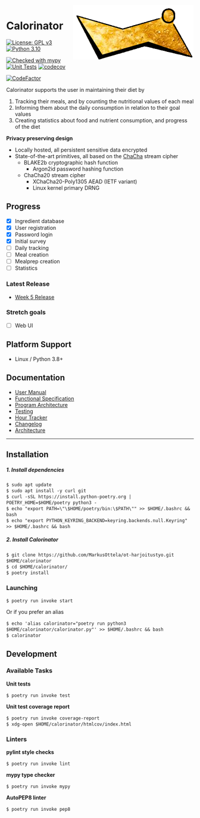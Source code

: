 <img align="right" src="https://raw.githubusercontent.com/MarkusOttela/ot-harjoitustyo/master/logo.png" style="position: relative; top: 0; left: 0;">

# Calorinator 

[![License: GPL v3](https://img.shields.io/badge/License-GPLv3-blue.svg)](https://www.gnu.org/licenses/gpl-3.0)
[![Python 3.10](https://img.shields.io/badge/Python-3.10-informational)](https://python.org)

[![Checked with mypy](http://www.mypy-lang.org/static/mypy_badge.svg)](http://mypy-lang.org/)
[![Unit Tests](https://github.com/MarkusOttela/ot-harjoitustyo/actions/workflows/unit_tests.yml/badge.svg?branch=master)](https://github.com/MarkusOttela/ot-harjoitustyo/actions/workflows/unit_tests.yml)
[![codecov](https://codecov.io/gh/MarkusOttela/ot-harjoitustyo/branch/master/graph/badge.svg?token=W1LR4KBFNX)](https://codecov.io/gh/MarkusOttela/ot-harjoitustyo)

[![CodeFactor](https://www.codefactor.io/repository/github/markusottela/ot-harjoitustyo/badge)](https://www.codefactor.io/repository/github/markusottela/ot-harjoitustyo)

Calorinator supports the user in maintaining their diet by
  1. Tracking their meals, and by counting the nutritional values of each meal
  2. Informing them about the daily consumption in relation to their goal values
  3. Creating statistics about food and nutrient consumption, and progress of the diet

**Privacy preserving design**

* Locally hosted, all persistent sensitive data encrypted
* State-of-the-art primitives, all based on the [ChaCha](https://cr.yp.to/chacha/chacha-20080128.pdf) stream cipher
  * BLAKE2b cryptographic hash function
    * Argon2id password hashing function
  * ChaCha20 stream cipher
    * XChaCha20-Poly1305 AEAD (IETF variant)
    * Linux kernel primary DRNG


## Progress

* [x] Ingredient database
* [x] User registration
* [x] Password login
* [x] Initial survey
* [ ] Daily tracking
* [ ] Meal creation
* [ ] Mealprep creation
* [ ] Statistics

### Latest Release

* [Week 5 Release](https://github.com/MarkusOttela/ot-harjoitustyo/releases/tag/viikko5)


### Stretch goals

* [ ] Web UI


## Platform Support

* Linux / Python 3.8+


## Documentation

* [User Manual](https://github.com/MarkusOttela/ot-harjoitustyo/blob/master/Documentation/01%20-%20User%20Manual.md)
* [Functional Specification](https://github.com/MarkusOttela/ot-harjoitustyo/blob/master/Documentation/02%20-%20Functional%20Specification.md)
* [Program Architecture](https://github.com/MarkusOttela/ot-harjoitustyo/blob/master/Documentation/03%20-%20Architectural%20Design.md)
* [Testing](https://github.com/MarkusOttela/ot-harjoitustyo/blob/master/Documentation/04%20-%20Testing.md)
* [Hour Tracker](https://github.com/MarkusOttela/ot-harjoitustyo/blob/master/Documentation/05%20-%20Hour%20Tracker.md)
* [Changelog](https://github.com/MarkusOttela/ot-harjoitustyo/blob/master/Documentation/06%20-%20Changelog.md)
* [Architecture](https://github.com/MarkusOttela/ot-harjoitustyo/blob/master/Documentation/08%20-%20Architecture.md)


---

## Installation

##### 1. Install dependencies

```
$ sudo apt update
$ sudo apt install -y curl git
$ curl -sSL https://install.python-poetry.org | POETRY_HOME=$HOME/poetry python3 -
$ echo "export PATH=\"\$HOME/poetry/bin:\$PATH\"" >> $HOME/.bashrc && bash
$ echo "export PYTHON_KEYRING_BACKEND=keyring.backends.null.Keyring" >> $HOME/.bashrc && bash
```

##### 2. Install Calorinator
```
$ git clone https://github.com/MarkusOttela/ot-harjoitustyo.git $HOME/calorinator
$ cd $HOME/calorinator/
$ poetry install
```


### Launching

```
$ poetry run invoke start
```

Or if you prefer an alias

```
$ echo 'alias calorinator="poetry run python3 $HOME/calorinator/calorinator.py"' >> $HOME/.bashrc && bash
$ calorinator 
```

## Development


### Available Tasks


**Unit tests**

```
$ poetry run invoke test
```

**Unit test coverage report**

```
$ poetry run invoke coverage-report
$ xdg-open $HOME/calorinator/htmlcov/index.html
```


### Linters

**pylint style checks**

```
$ poetry run invoke lint
```

**mypy type checker**

```
$ poetry run invoke mypy
```

**AutoPEP8 linter**

```
$ poetry run invoke pep8
```
